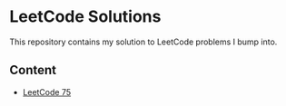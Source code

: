 # LeetCode Solutions

This repository contains my solution to LeetCode problems I bump into.

## Content

- [LeetCode 75](https://github.com/msosav/leetcode/tree/main/LeetCode%2075)
